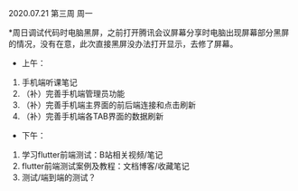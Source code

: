 2020.07.21 第三周 周一

*周日调试代码时电脑黑屏，之前打开腾讯会议屏幕分享时电脑出现屏幕部分黑屏的情况，没有在意，此次直接黑屏没办法打开显示，去修了屏幕。

+ 上午：

1. 手机端听课笔记
2. （补）完善手机端管理员功能
3. （补）完善手机端主界面的前后端连接和点击刷新
4. （补）完善手机端各TAB界面的数据刷新

+ 下午：

1. 学习flutter前端测试：B站相关视频/笔记
2. flutter前端测试案例及教程：文档博客/收藏笔记
3. 测试/端到端的测试？